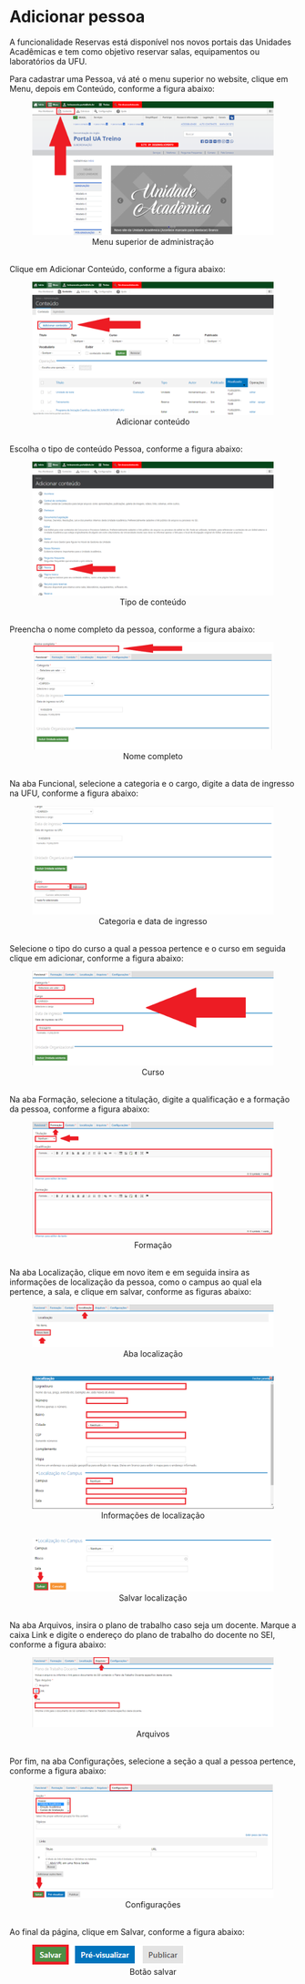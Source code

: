 # Adicionar pessoa

A funcionalidade Reservas está disponível nos novos portais das Unidades Acadêmicas e tem como objetivo reservar salas, equipamentos ou laboratórios da UFU.

Para cadastrar uma Pessoa, vá até o menu superior no website, clique em Menu, depois em Conteúdo, conforme a figura abaixo:

<figure class="image">
  <img src="../imgs/2 - Adicionar Pessoa/2 - Adicionar Pessoa 1.1.png">
  <center><figcaption>Menu superior de administração</figcaption></center>
  </br>
</figure>

Clique em Adicionar Conteúdo, conforme a figura abaixo:

<figure class="image">
  <img src="../imgs/2 - Adicionar Pessoa/2 - Adicionar Pessoa 1.2.png">
  <center><figcaption>Adicionar conteúdo</figcaption></center>
  </br>
</figure>

Escolha o tipo de conteúdo Pessoa, conforme a figura abaixo:

<figure class="image">
  <img src="../imgs/2 - Adicionar Pessoa/2 - Adicionar Pessoa 2.png">
  <center><figcaption>Tipo de conteúdo</figcaption></center>
  </br>
</figure>

Preencha o nome completo da pessoa, conforme a figura abaixo:

<figure class="image">
  <img src="../imgs/2 - Adicionar Pessoa/2 - Adicionar Pessoa 3.png">
  <center><figcaption>Nome completo</figcaption></center>
  </br>
</figure>

Na aba Funcional, selecione a categoria e o cargo, digite a data de ingresso na UFU, conforme a figura abaixo:

<figure class="image">
  <img src="../imgs/2 - Adicionar Pessoa/2 - Adicionar Pessoa 4.1.png">
  <center><figcaption>Categoria e data de ingresso</figcaption></center>
  </br>
</figure>

Selecione o tipo do curso a qual a pessoa pertence e o curso em seguida clique em adicionar, conforme a figura abaixo:

<figure class="image">
  <img src="../imgs/2 - Adicionar Pessoa/2 - Adicionar Pessoa 4.2.png">
  <center><figcaption>Curso</figcaption></center>
  </br>
</figure>

Na aba Formação, selecione a titulação, digite a qualificação e a formação da pessoa, conforme a figura abaixo:

<figure class="image">
  <img src="../imgs/2 - Adicionar Pessoa/2 - Adicionar Pessoa 5.png">
  <center><figcaption>Formação</figcaption></center>
  </br>
</figure>

Na aba Localização, clique em novo item e em seguida insira as informações de localização da pessoa, como o campus ao qual ela pertence, a sala, e clique em salvar, conforme as figuras abaixo:

<figure class="image">
  <img src="../imgs/2 - Adicionar Pessoa/2 - Adicionar Pessoa 7.1.png">
  <center><figcaption>Aba localização</figcaption></center>
  </br>
</figure>

<figure class="image">
  <img src="../imgs/2 - Adicionar Pessoa/2 - Adicionar Pessoa 7.2.png">
  <center><figcaption>Informações de localização</figcaption></center>
  </br>
</figure>

<figure class="image">
  <img src="../imgs/2 - Adicionar Pessoa/2 - Adicionar Pessoa 7.3.png">
  <center><figcaption>Salvar localização</figcaption></center>
  </br>
</figure>

Na aba Arquivos, insira o plano de trabalho caso seja um docente. Marque a caixa Link e digite o endereço do plano de trabalho do docente no SEI, conforme a figura abaixo:

<figure class="image">
  <img src="../imgs/2 - Adicionar Pessoa/2 - Adicionar Pessoa 8.png">
  <center><figcaption>Arquivos</figcaption></center>
  </br>
</figure>

Por fim, na aba Configurações, selecione a seção a qual a pessoa pertence, conforme a figura abaixo:

<figure class="image">
  <img src="../imgs/2 - Adicionar Pessoa/2 - Adicionar Pessoa 9.png">
  <center><figcaption>Configurações</figcaption></center>
  </br>
</figure>

Ao final da página, clique em Salvar, conforme a figura abaixo:

<figure class="image">
  <img src="../imgs/2 - Adicionar Pessoa/2 - Adicionar Pessoa 10.png">
  <center><figcaption>Botão salvar</figcaption></center>
  </br>
</figure>